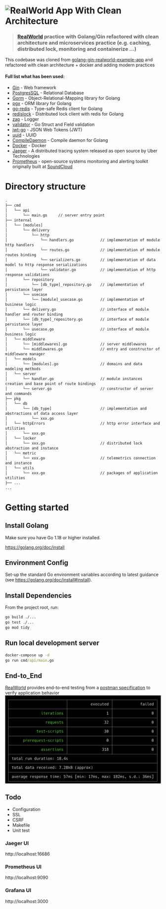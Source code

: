 # ![RealWorld App With Clean Architecture](logo.png)


> ### [RealWorld](https://github.com/gothinkster/realworld) practice with Golang/Gin refactored with clean architecture and microservices practice (e.g. caching, distributed lock, monitoring and containerize ...)


This codebase was cloned from [golang-gin-realworld-example-app](https://github.com/gothinkster/golang-gin-realworld-example-app) and refactored with clean architecture + docker and adding modern practices

#### Full list what has been used:
* [Gin](https://github.com/gin-gonic/gin) - Web framework
* [PostgresSQL](https://www.postgresql.org/) - Relational Database
* [Gorm](https://github.com/go-gorm/gorm) - Object-Relational-Mapping library for Golang
* [pgx](https://github.com/jackc/pgx) - ORM library for Golang
* [go-redis](https://github.com/go-redis/redis) - Type-safe Redis client for Golang
* [redislock](https://github.com/bsm/redislock) - Distributed lock client with redis for Golang
* [zap](https://github.com/uber-go/zap) - Logger
* [validator](https://github.com/go-playground/validator) - Go Struct and Field validation
* [jwt-go](https://github.com/dgrijalva/jwt-go) - JSON Web Tokens (JWT)
* [uuid](https://github.com/google/uuid) - UUID
* [CompileDaemon](https://github.com/githubnemo/CompileDaemon) - Compile daemon for Golang
* [Docker](https://www.docker.com/) - Docker
* [Jaeger](https://www.jaegertracing.io/docs/1.21/opentelemetry/) - A distributed tracing system released as open source by Uber Technologies 
* [Prometheus](https://prometheus.io/docs/introduction/overview/) - open-source systems monitoring and alerting toolkit originally built at [SoundCloud](https://soundcloud.com/)

# Directory structure

```text
.
├── cmd
│   └── api                
│       └── main.go     // server entry point
├── internal
│   └── [modules]                
│       └── delivery
│           └── http
│               └── handlers.go            // implementation of module http handlers
│               └── routes.go              // implementation of module routes binding
│               └── serializers.go         // implementation of data model to http response serializations
│               └── validator.go           // implementation of http response validations
│       └── repository
│           └── [db_type]_repository.go    // implementation of persistance layer  
│       └── usecase
│           └── [module]_usecase.go        // implementation of businese logic 
│       └── delivery.go                    // interface of module handler and router binding
│       └── [db_type]_repository.go        // interface of module persistance layer
│       └── usecase.go                     // interface of module business logic 
│   └── middleware                
│       └── [middlewares].go               // server middlewares
│       └── middlewares.go                 // entry and constructor of middleware manager
│   └── models                
│       └── [modules].go                   // domains and data modeling methods
│   └── server                
│       └── handler.go                     // module instances creation and base point of route bindings
│       └── server.go                      // constructor of server and commands
├── pkg
│   └── db               
│       └── [db_type]                      // implementation and abstractions of data access layer
│           └── xxx.go
│   └── httpErrors                         // http error interface and utilities 
│       └── xxx.go     
│   └── locker                
│       └── xxx.go                         // distributed lock abstraction and instance
│   └── metric                
│       └── xxx.go                         // telemetrics connection and instance
│   └── utils                
│       └── xxx.go                         // packages of application utilities 
├── ...
...
```

# Getting started

## Install Golang

Make sure you have Go 1.18 or higher installed.

https://golang.org/doc/install

## Environment Config

Set-up the standard Go environment variables according to latest guidance (see https://golang.org/doc/install#install).


## Install Dependencies

From the project root, run:

```cmd
go build ./...
go test ./...
go mod tidy
```
<!-- 
## Testing
From the project root, run:
```
go test ./...
```
or
```
go test ./... -cover
```
or
```
go test -v ./... -cover
```
depending on whether you want to see test coverage and how verbose the output you want. -->

## Run local development server

```cmd
docker-compose up -d
go run cmd/api/main.go
```

## End-to_End

[RealWorld](https://github.com/gothinkster/realworld) provides end-to-end testing from a [postman specification](https://github.com/gothinkster/realworld/tree/master/api) to verify application behavior
![Result](assets/e2e_postman.png)


## Todo

* Configuration
* SSL
* CSRF
* Makefile
* Unit test

### Jaeger UI

http://localhost:16686

### Prometheus UI

http://localhost:9090

### Grafana UI

http://localhost:3000